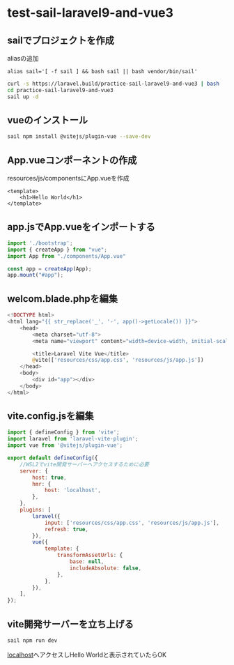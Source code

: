 # test-sail-laravel9-and-vue3

## sailでプロジェクトを作成

aliasの追加
```.bashrc
alias sail='[ -f sail ] && bash sail || bash vendor/bin/sail'
```

```bash
curl -s https://laravel.build/practice-sail-laravel9-and-vue3 | bash
cd practice-sail-laravel9-and-vue3
sail up -d
```

## vueのインストール

```bash
sail npm install @vitejs/plugin-vue --save-dev
```

## App.vueコンポーネントの作成
resources/js/componentsにApp.vueを作成

```vue
<template>
    <h1>Hello World</h1>
</template>
```

## app.jsでApp.vueをインポートする

```js
import './bootstrap';
import { createApp } from "vue";
import App from "./components/App.vue"

const app = createApp(App);
app.mount("#app");
```

## welcom.blade.phpを編集
```php
<!DOCTYPE html>
<html lang="{{ str_replace('_', '-', app()->getLocale()) }}">
    <head>
        <meta charset="utf-8">
        <meta name="viewport" content="width=device-width, initial-scale=1">

        <title>Laravel Vite Vue</title>
        @vite(['resources/css/app.css', 'resources/js/app.js'])
    </head>
    <body>
        <div id="app"></div>
    </body>
</html>
```

## vite.config.jsを編集

```js
import { defineConfig } from 'vite';
import laravel from 'laravel-vite-plugin';
import vue from '@vitejs/plugin-vue';

export default defineConfig({
    //WSL2でvite開発サーバーへアクセスするために必要
    server: {
        host: true,
        hmr: {
            host: 'localhost',
        },
    },
    plugins: [
        laravel({
            input: ['resources/css/app.css', 'resources/js/app.js'],
            refresh: true,
        }),
        vue({
            template: {
                transformAssetUrls: {
                    base: null,
                    includeAbsolute: false,
                },
            },
        }),
    ],
});
```

## vite開発サーバーを立ち上げる

```bash
sail npm run dev
```

[localhost](http://localhost/)へアクセスしHello Worldと表示されていたらOK